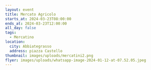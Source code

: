 ```yaml
---
layout: event
title: Mercato Agricolo
starts_at: 2024-03-23T08:00:00
ends_at: 2024-03-23T12:00:00
all_day: false
tags:
  - Mercatino
location:
  city: Abbiategrasso
  address: piazza Castello
thumbnail: images/uploads/mercatini2.png
flyer: images/uploads/whatsapp-image-2024-01-12-at-07.52.05.jpeg
---
```

